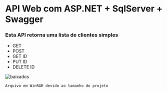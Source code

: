 # API Web com ASP.NET + SqlServer + Swagger

### Esta API retorna uma lista de clientes simples

* GET
* POST
* GET ID
* PUT ID
* DELETE ID


![baixados](https://user-images.githubusercontent.com/80485783/126148948-b3cd2976-1209-4026-a4e0-319bf689b874.jpg)


`Arquivo em WinRAR devido ao tamanho do projeto`

